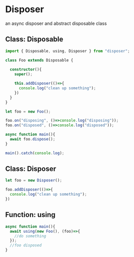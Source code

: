 # Disposer

an async disposer and abstract disposable class

## Class: Disposable

```ts 
import { Disposable, using, Disposer } from "disposer";

class Foo extends Disposable {
  
  constructor(){
    super();

    this.addDisposer(()=>{
      console.log("clean up something");
    })
  }
}

let foo = new Foo();

foo.on("disposing", ()=>console.log("disposing"));
foo.on("disposed", ()=>console.log("disposed"));

async function main(){
  await foo.dispose();
}

main().catch(console.log);
```

## Class: Disposer

```ts
let foo = new Disposer();

foo.addDisposer(()=>{
  console.log("clean up something");
})
```

## Function: using

```ts
async function main(){
  await using(new Foo(), (foo)=>{
    //do something 
  });
  //foo disposed
}
```